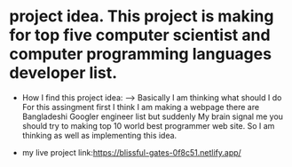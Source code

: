 # project idea. This project is making for top five computer scientist and computer programming languages developer list.

* How I find this project idea: --> Basically I am thinking what should I do For this assingment first I think I am making a webpage there are 
Bangladeshi Googler engineer list but suddenly My brain signal me you should try to making top 10 world best programmer web site. So I am thinking as well as 
implementing this idea.

* my live project link:https://blissful-gates-0f8c51.netlify.app/
